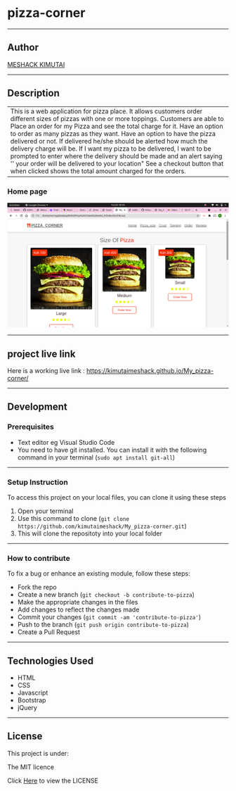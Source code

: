 # pizza-corner
*********
## Author
[MESHACK KIMUTAI](https://github.com/kimutaimeshack)
*********
## Description

<table>
<tr>
<td>
This is a web application for pizza place. It allows customers order different sizes of pizzas with one or more toppings. Customers are able to Place an order for my Pizza and see the total charge for it. Have an option to order as many pizzas as they want. Have an option to have the pizza delivered or not.  If delivered he/she should be alerted how much the delivery charge will be. If I want my pizza to be delivered, I want to be prompted to enter where the delivery should be made and an alert saying '' your order will be delivered to your location" See a checkout button that when clicked shows the total amount charged for the orders.
  
</td>
</tr>
</table>

### Home page
![alt text](https://github.com/kimutaimeshack/My_pizza-corner/blob/master/images/pizzahome.png)
*********
## project live link
Here is a working live link : https://kimutaimeshack.github.io/My_pizza-corner/

*********
## Development
### Prerequisites
* Text editor eg Visual Studio Code
* You need to have git installed. You can install it with the following command in your terminal
(`sudo apt install git-all`)
*********
### Setup Instruction
To access this project on your local files, you can clone it using these steps
1. Open your terminal 
2. Use this command to clone (`git clone https://github.com/kimutaimeshack/My_pizza-corner.git`)
3. This will clone the repositoty into your local folder
*********
### How to contribute

To fix a bug or enhance an existing module, follow these steps:

- Fork the repo
- Create a new branch (`git checkout -b contribute-to-pizza`)
- Make the appropriate changes in the files
- Add changes to reflect the changes made
- Commit your changes (`git commit -am 'contribute-to-pizza'`)
- Push to the branch (`git push origin contribute-to-pizza`)
- Create a Pull Request 

*********
## Technologies Used
* HTML
* CSS
* Javascript
* Bootstrap 
* jQuery
*********
## License
This project is under: 

The MIT licence

Click  [Here](https://github.com/kimutaimeshack/My_pizza-corner/blob/master/LICENSE) to view the LICENSE


